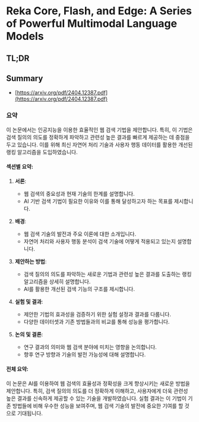 # Reka Core, Flash, and Edge: A Series of Powerful Multimodal Language Models
## TL;DR
## Summary
- [https://arxiv.org/pdf/2404.12387.pdf](https://arxiv.org/pdf/2404.12387.pdf)

### 요약

이 논문에서는 인공지능을 이용한 효율적인 웹 검색 기법을 제안합니다. 특히, 이 기법은 검색 질의의 의도를 정확하게 파악하고 관련성 높은 결과를 빠르게 제공하는 데 중점을 두고 있습니다. 이를 위해 최신 자연어 처리 기술과 사용자 행동 데이터를 활용한 개선된 랭킹 알고리즘을 도입하였습니다.

#### 섹션별 요약:

1. **서론**:
   - 웹 검색의 중요성과 현재 기술의 한계를 설명합니다.
   - AI 기반 검색 기법이 필요한 이유와 이를 통해 달성하고자 하는 목표를 제시합니다.

2. **배경**:
   - 웹 검색 기술의 발전과 주요 이론에 대한 소개입니다.
   - 자연어 처리와 사용자 행동 분석이 검색 기술에 어떻게 적용되고 있는지 설명합니다.

3. **제안하는 방법**:
   - 검색 질의의 의도를 파악하는 새로운 기법과 관련성 높은 결과를 도출하는 랭킹 알고리즘을 상세히 설명합니다.
   - AI를 활용한 개선된 검색 기능의 구조를 제시합니다.

4. **실험 및 결과**:
   - 제안한 기법의 효과성을 검증하기 위한 실험 설정과 결과를 다룹니다.
   - 다양한 데이터셋과 기존 방법들과의 비교를 통해 성능을 평가합니다.

5. **논의 및 결론**:
   - 연구 결과의 의미와 웹 검색 분야에 미치는 영향을 논의합니다.
   - 향후 연구 방향과 기술의 발전 가능성에 대해 설명합니다.

#### 전체 요약:

이 논문은 AI를 이용하여 웹 검색의 효율성과 정확성을 크게 향상시키는 새로운 방법을 제안합니다. 특히, 검색 질의의 의도를 더 정확하게 이해하고, 사용자에게 더욱 관련성 높은 결과를 신속하게 제공할 수 있는 기술을 개발하였습니다. 실험 결과는 이 기법이 기존 방법들에 비해 우수한 성능을 보여주며, 웹 검색 기술의 발전에 중요한 기여를 할 것으로 기대됩니다.